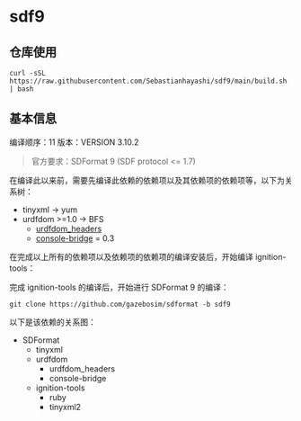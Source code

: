 # sdf9

## 仓库使用

```
curl -sSL https://raw.githubusercontent.com/Sebastianhayashi/sdf9/main/build.sh | bash
```

## 基本信息

编译顺序：11
版本：VERSION 3.10.2

> 官方要求：SDFormat 9 (SDF protocol <= 1.7)

在编译此以来前，需要先编译此依赖的依赖项以及其依赖项的依赖项等，以下为关系树：

- tinyxml -> yum
- urdfdom >=1.0 -> BFS
    - [urdfdom_headers](https://github.com/ros/urdfdom_headers.git)
    - [console-bridge](https://github.com/ros/console_bridge/archive/refs/tags/0.3.0.tar.gz) = 0.3

在完成以上所有的依赖项以及依赖项的依赖项的编译安装后，开始编译 ignition-tools：



完成 ignition-tools 的编译后，开始进行 SDFormat 9 的编译：

```
git clone https://github.com/gazebosim/sdformat -b sdf9
```

以下是该依赖的关系图：

- SDFormat
  - tinyxml
  - urdfdom 
    - urdfdom_headers
    - console-bridge
  - ignition-tools
    - ruby
    - tinyxml2

